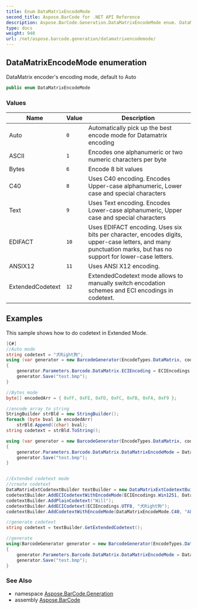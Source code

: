 ```yaml
---
title: Enum DataMatrixEncodeMode
second_title: Aspose.BarCode for .NET API Reference
description: Aspose.BarCode.Generation.DataMatrixEncodeMode enum. DataMatrix encoders encoding mode default to Auto
type: docs
weight: 940
url: /net/aspose.barcode.generation/datamatrixencodemode/
---
```

## DataMatrixEncodeMode enumeration

DataMatrix encoder's encoding mode, default to Auto

```csharp
public enum DataMatrixEncodeMode
```

### Values

| Name | Value | Description |
| --- | --- | --- |
| Auto | `0` | Automatically pick up the best encode mode for Datamatrix encoding |
| ASCII | `1` | Encodes one alphanumeric or two numeric characters per byte |
| Bytes | `6` | Encode 8 bit values |
| C40 | `8` | Uses C40 encoding. Encodes Upper-case alphanumeric, Lower case and special characters |
| Text | `9` | Uses Text encoding. Encodes Lower-case alphanumeric, Upper case and special characters |
| EDIFACT | `10` | Uses EDIFACT encoding. Uses six bits per character, encodes digits, upper-case letters, and many punctuation marks, but has no support for lower-case letters. |
| ANSIX12 | `11` | Uses ANSI X12 encoding. |
| ExtendedCodetext | `12` | ExtendedCodetext mode allows to manually switch encodation schemes and ECI encodings in codetext. |

## Examples

This sample shows how to do codetext in Extended Mode.

```csharp
[C#]
//Auto mode
string codetext = "犬Right狗";
using (var generator = new BarcodeGenerator(EncodeTypes.DataMatrix, codetext))
{
    generator.Parameters.Barcode.DataMatrix.ECIEncoding = ECIEncodings.UTF8;
    generator.Save("test.bmp");
}

//Bytes mode
byte[] encodedArr = { 0xFF, 0xFE, 0xFD, 0xFC, 0xFB, 0xFA, 0xF9 };

//encode array to string
StringBuilder strBld = new StringBuilder();
foreach (byte bval in encodedArr)
    strBld.Append((char) bval);
string codetext = strBld.ToString();

using (var generator = new BarcodeGenerator(EncodeTypes.DataMatrix, codetext))
{
    generator.Parameters.Barcode.DataMatrix.DataMatrixEncodeMode = DataMatrixEncodeMode.Bytes;
    generator.Save("test.bmp");
}


//Extended codetext mode
//create codetext
DataMatrixExtCodetextBuilder textBuilder = new DataMatrixExtCodetextBuilder();
codetextBuilder.AddECICodetextWithEncodeMode(ECIEncodings.Win1251, DataMatrixEncodeMode.Bytes, "World");
codetextBuilder.AddPlainCodetext("Will");
codetextBuilder.AddECICodetext(ECIEncodings.UTF8, "犬Right狗");
codetextBuilder.AddCodetextWithEncodeMode(DataMatrixEncodeMode.C40, "ABCDE");

//generate codetext
string codetext = textBuilder.GetExtendedCodetext();    

//generate
using(BarcodeGenerator generator = new BarcodeGenerator(EncodeTypes.DataMatrix, codetext))
{
    generator.Parameters.Barcode.DataMatrix.DataMatrixEncodeMode = DataMatrixEncodeMode.ExtendedCodetext;
	generator.Save("test.bmp");
}
```

### See Also

* namespace [Aspose.BarCode.Generation](../../aspose.barcode.generation/)
* assembly [Aspose.BarCode](../../)


